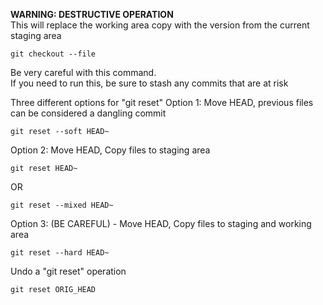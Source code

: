 **WARNING: DESTRUCTIVE OPERATION**  
This will replace the working area copy with the version from the current staging area
```
git checkout --file
```
Be very careful with this command.  
If you need to run this, be sure to stash any commits that are at risk

Three different options for "git reset"
Option 1: Move HEAD, previous files can be considered a dangling commit
```
git reset --soft HEAD~
```

Option 2: Move HEAD, Copy files to staging area
```
git reset HEAD~
```
OR
```
git reset --mixed HEAD~
```

Option 3: (BE CAREFUL) - Move HEAD, Copy files to staging and working area
```
git reset --hard HEAD~
```

Undo a "git reset" operation
```
git reset ORIG_HEAD
```
